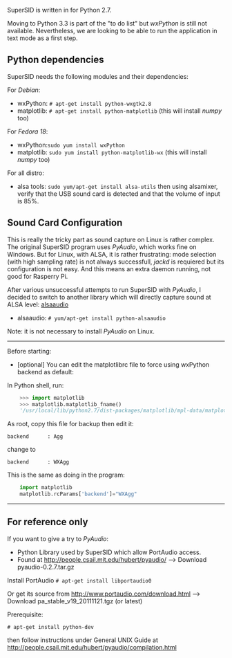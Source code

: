 SuperSID is written in for Python 2.7.

Moving to Python 3.3 is part of the "to do list" but *wxPython* is still  not available. Nevertheless, we are looking to be able to run the application in text mode as a first step.

Python dependencies
-------------------

SuperSID needs the following modules and their dependencies:

For *Debian*:
 * wxPython: ````# apt-get install python-wxgtk2.8````
 * matplotlib: ````# apt-get install python-matplotlib```` (this will install *numpy* too)

For *Fedora 18*:
 * wxPython:````sudo yum install wxPython````
 * matplotlib: ````sudo yum install python-matplotlib-wx```` (this will install *numpy* too)


For all distro:
 * alsa tools:	````sudo yum/apt-get install alsa-utils````
then using alsamixer, verify that the USB sound card is detected and that the volume of input is 85%.



Sound Card Configuration
------------------------

This is really the tricky part as sound capture on Linux is rather complex. The original SuperSID program uses *PyAudio*, which works fine on Windows. But for Linux, with ALSA, it is rather frustrating: mode selection (with high sampling rate) is not always successfull, *jackd* is requiered but its configuration is not easy. And this means an extra daemon running, not good for Rasperry Pi.

After various unsuccessful attempts to run SuperSID with *PyAudio*, I decided to switch to another library which will directly capture sound at ALSA level: [alsaaudio](http://pyalsaaudio.sourceforge.net/)

 - alsaaudio: ``# yum/apt-get install python-alsaaudio``

Note: it is not necessary to install *PyAudio* on Linux.

-----

Before starting:
- [optional] You can edit the matplotlibrc file to force using wxPython backend as default:

In Python shell, run:
````python
    >>> import matplotlib
    >>> matplotlib.matplotlib_fname()
    '/usr/local/lib/python2.7/dist-packages/matplotlib/mpl-data/matplotlibrc'
````

As root, copy this file for backup then edit it:

    backend      : Agg
change to

    backend      : WXAgg


This is the same as doing in the program:
````python
    import matplotlib
    matplotlib.rcParams['backend']="WXAgg"
````
    
------
For reference only
------------------

If you want to give a try to *PyAudio*:

- Python Library used by SuperSID which allow PortAudio access.
- Found at http://people.csail.mit.edu/hubert/pyaudio/
 --> Download pyaudio-0.2.7.tar.gz

Install PortAudio  ``# apt-get install libportaudio0``

Or get its source from http://www.portaudio.com/download.html
 --> Download pa_stable_v19_20111121.tgz (or latest)

Prerequisite:

``# apt-get install python-dev``

then follow instructions under General UNIX Guide at 
http://people.csail.mit.edu/hubert/pyaudio/compilation.html
